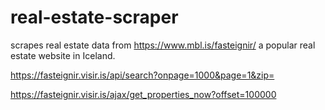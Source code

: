 # real-estate-scraper

scrapes real estate data from https://www.mbl.is/fasteignir/ a popular real estate website in Iceland.

https://fasteignir.visir.is/api/search?onpage=1000&page=1&zip=

https://fasteignir.visir.is/ajax/get_properties_now?offset=100000

